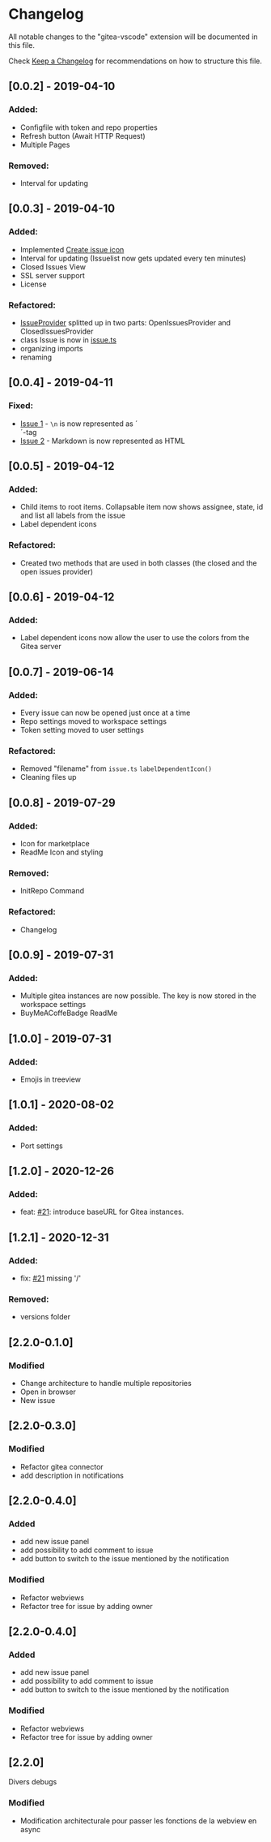 # Changelog

All notable changes to the "gitea-vscode" extension will be documented in this file.

Check [Keep a Changelog](http://keepachangelog.com/) for recommendations on how to structure this file.

## [0.0.2] - 2019-04-10
### Added:
- Configfile with token and repo properties
- Refresh button (Await HTTP Request)
- Multiple Pages
### Removed:
- Interval for updating

## [0.0.3] - 2019-04-10
### Added:
- Implemented [Create issue icon](./resources/dark/create.svg)
- Interval for updating (Issuelist now gets updated every ten minutes)
- Closed Issues View
- SSL server support
- License
### Refactored:
- [IssueProvider](./src/issueProvider.ts) splitted up in two parts: OpenIssuesProvider and ClosedIssuesProvider
- class Issue is now in [issue.ts](./src/issue.ts)
- organizing imports
- renaming

## [0.0.4] - 2019-04-11
### Fixed:
- [Issue 1][1] - `\n` is now represented as ´<br/>´-tag
- [Issue 2][2] - Markdown is now represented as HTML

## [0.0.5] - 2019-04-12
### Added:
- Child items to root items. Collapsable item now shows assignee, state, id and list all labels from the issue
- Label dependent icons
### Refactored:
- Created two methods that are used in both classes (the closed and the open issues provider)

## [0.0.6] - 2019-04-12
### Added:
- Label dependent icons now allow the user to use the colors from the Gitea server

## [0.0.7] - 2019-06-14
### Added:
- Every issue can now be opened just once at a time
- Repo settings moved to workspace settings
- Token setting moved to user settings
### Refactored:
- Removed "filename" from `issue.ts` `labelDependentIcon()`
- Cleaning files up

## [0.0.8] - 2019-07-29
### Added:
- Icon for marketplace
- ReadMe Icon and styling
### Removed:
- InitRepo Command
### Refactored:
- Changelog

## [0.0.9] - 2019-07-31
### Added:
- Multiple gitea instances are now possible. The key is now stored in the workspace settings
- BuyMeACoffeBadge ReadMe

## [1.0.0] - 2019-07-31
### Added:
- Emojis in treeview

## [1.0.1] - 2020-08-02
### Added:
- Port settings

## [1.2.0] - 2020-12-26
### Added:
- feat: [#21][21]: introduce baseURL for Gitea instances.

## [1.2.1] - 2020-12-31
### Added:
- fix: [#21][21] missing '/'
### Removed:
- versions folder

[1]: https://github.com/IJustDev/Gitea-VSCode/issues/1
[2]: https://github.com/IJustDev/Gitea-VSCode/issues/2
[21]: https://github.com/IJustDev/Gitea-VSCode/issues/21

## [2.2.0-0.1.0]

### Modified
- Change architecture to handle multiple repositories
- Open in browser
- New issue

## [2.2.0-0.3.0]

### Modified
- Refactor gitea connector
- add description in notifications

## [2.2.0-0.4.0]

### Added
- add new issue panel
- add possibility to add comment to issue
- add button to switch to the issue mentioned by the notification

### Modified
- Refactor webviews
- Refactor tree for issue by adding owner

## [2.2.0-0.4.0]

### Added
- add new issue panel
- add possibility to add comment to issue
- add button to switch to the issue mentioned by the notification

### Modified
- Refactor webviews
- Refactor tree for issue by adding owner

## [2.2.0]

Divers debugs

### Modified
- Modification architecturale pour passer les fonctions de la webview en async
